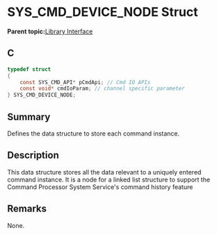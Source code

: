 # SYS\_CMD\_DEVICE\_NODE Struct

**Parent topic:**[Library Interface](GUID-F1DBA6FA-9373-4832-9CD9-BDC0B227003B.md)

## C

```c
typedef struct
{
    const SYS_CMD_API* pCmdApi; // Cmd IO APIs
    const void* cmdIoParam; // channel specific parameter
} SYS_CMD_DEVICE_NODE;

```

## Summary

Defines the data structure to store each command instance.

## Description

This data structure stores all the data relevant to a uniquely entered<br />command instance. It is a node for a linked list structure to support the<br />Command Processor System Service's command history feature

## Remarks

None.

